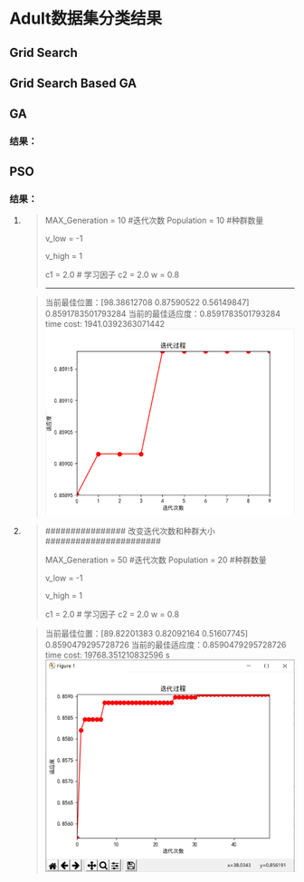 # Adult数据集分类结果

## Grid Search



## Grid Search Based GA



## GA

### 结果：

## PSO

### 结果：

1. > MAX_Generation = 10		#迭代次数
   > Population = 10			#种群数量
   >
   > v_low = -1
   >
   >   v_high = 1
   >
   > c1 = 2.0  # 学习因子
   > c2 = 2.0
   > w = 0.8
   >
   > ---------------------------
   
   > 当前最佳位置：[98.38612708  0.87590522  0.56149847]
   > 0.8591783501793284
   > 当前的最佳适应度：0.8591783501793284
   > time cost:       1941.0392363071442![image-20220524231154374](adult数据集分类结果/image-20220524231154374.png)
   
2. > ################ 改变迭代次数和种群大小#######################
   >
   > MAX_Generation = 50		#迭代次数
   > Population = 20			#种群数量
   >
   > v_low = -1
   >
   >  v_high = 1
   >
   > c1 = 2.0  # 学习因子
   > c2 = 2.0
   > w = 0.8
   
   > 当前最佳位置：[89.82201383  0.82092164  0.51607745]
   > 0.8590479295728726
   > 当前的最佳适应度：0.8590479295728726
   > time cost:       19768.351210832596	s![image-20220524203458308](adult数据集分类结果/image-20220524203458308.png)
   >
   > 

   